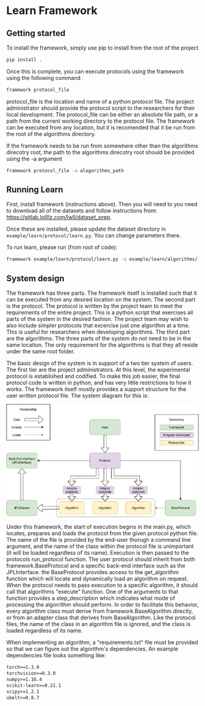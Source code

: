 # Learn Framework

## Getting started
To install the framework, simply use pip to install from the root of the project
```bash
pip install .
```

Once this is complete, you can execute protocols using the framework using the following command
```bash
framework protocol_file
```
protocol\_file is the location and name of a python protocol file. The project administrator should provide the protocol script to the researchers for their local development. The protocol\_file can be either an absolute file path, or a path from the current working directory to the protocol file. The framework can be executed from any location, but it is recomended that it be run from the root of the algorithms directory.

If the framework needs to be run from somewhere other than the algorithms direcotry root, the path to the algorithms direcotry root should be provided using the -a argument

```bash
framework protocol_file -a alogorithms_path
```

## Running Learn

First, install framework (instructions above).  Then you will need 
to you need to download all of the datasets and follow instructions from:
https://gitlab.lollllz.com/lwll/dataset_prep.

Once these are installed, please update the dataset directory in 
`example/learn/protocol/learn.py`.  You can change parameters there.


To run learn, please run (from root of code):
```bash
framework example/learn/protocol/learn.py -a example/learn/algorithms/
```

## System design
The framework has three parts. The framework itself is installed such that it can be executed from any desired location
on the system. The second part is the protocol. The protocol is written by the project team to meet the requirements of
the entire project. This is a python script that exercises all parts of the system in the desired fashion. The project team may wish to also include simpler protocols that excercise just one algorithm at a time. This is useful for researchers when developing algorithms. The third part are the algorithms. The three parts of the system do not need to be in the same location. The only requirement for the algorithms is that they all reside under the same root folder.

The basic design of the system is in support of a two tier system of users. The first tier are the project administrators. At this level, the experimental protocol is established and codified. To make this job easier, the final protocol code is written in python, and has very little restrictions to how it works. The framework itself mostly provides a support structure for the user written protocol file. The system diagram for this is:

![Framework System Diagram](images/Unnamed_Framework.png)

Under this framework, the start of execution begins in the main.py, which locates, prepares and loads the protocol from the given protocol python file. The name of the file is provided by the end-user thorugh a command line argument, and the name of the class within the protocol file is unimportant (it will be loaded regardless of its name). Execution is then passed to the protocols run\_protocol function. The user protocol should inherit from both framework.BaseProtocol and a specific back-end interface such as the JPLInterface. the BaseProtocol provides access to the get\_algorithm function which will locate and dynamically load an algorithm on request. When the protocol needs to pass execution to a specific algorithm, it should call that algorithms "execute" function. One of the arguments to that function provides a step\_description which indicates what mode of processing the algorrithm should perform. In order to facilitate this behavior, every algorithm class must derive from framework.BaseAlgorithm directly, or from an adapter class that derives from BaseAlgorithm. Like the protocol files, the name of the class in an algorithm file is ignored, and the class is loaded regardless of its name.

When implementing an algorithm, a "requirements.txt" file must be provided so that we can figure
out the algorithm's dependencies. An example dependencies file looks something like:

```
torch>=1.3.0
torchvision>=0.3.0
numpy>=1.16.4
scikit-learn>=0.21.1
scipy>=1.2.1
ubelt>=0.8.7
```

